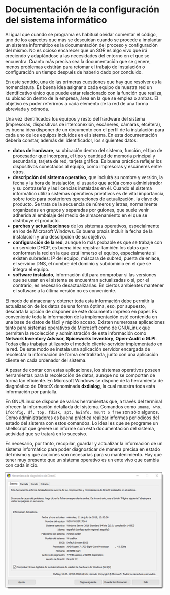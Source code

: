 # Documentación de la configuración del sistema informático

Al igual que cuando se programa es habitual olvidar comentar el código, uno de los aspectos que más se descuidan cuando se procede a implantar un sistema informático es la documentación del proceso y configuración del mismo. No es ocioso encarecer que un SOR es algo vivo que irá creciendo y adaptándose a las necesidades del entorno en el que se encuentra. Cuanto más precisa sea la documentación que se genere, menos problemas existirán para retomar el trabajo de instalación o configuración un tiempo después de haberlo dado por concluido.

En este sentido, una de las primeras cuestiones que hay que resolver es la nomenclatura. Es buena idea asignar a cada equipo de nuestra red un identificativo único que puede estar relacionado con la función que realiza, su ubicación dentro de la empresa, área en la que se emplea o ambas. El objetivo es poder referirnos a cada elemento de la red de una forma abreviada y cómoda.

Una vez identificados los equipos y resto del hardware del sistema (impresoras, dispositivos de interconexión, escáneres, cámaras, etcétera), es buena idea disponer de un documento con el perfil de la instalación para cada uno de los equipos incluidos en el sistema. En esta documentación debería constar, además del identificador, los siguientes datos:

- **datos de hardware**, su ubicación dentro del sistema, función, el tipo de procesador que incorpora, el tipo y cantidad de memoria principal y secundaria, tarjeta de red, tarjeta gráfica. Es buena práctica reflejar los dispositivos conectados al equipo, como impresoras y escáneres entre otros.
- **descripción del sistema operativo**, que incluirá su nombre y versión, la fecha y la hora de instalación, el usuario que actúa como administrador y su contraseña y las licencias instaladas en él. Cuando el sistema informático utiliza sistemas operativos privativos es de vital importancia, sobre todo para posteriores operaciones de actualización, la clave de producto. Se trata de la secuencia de números y letras, normalmente organizadas en grupos y separadas por guiones, que suele venir adherida al embalaje del medio de almacenamiento en el que se distribuye el producto.
- **parches y actualizaciones** de los sistemas operativos, especialmente en los de Microsoft Windows. Es buena praxis incluir la fecha de la instalación y una descripción de su objetivo.
- **configuración de la red**, aunque lo más probable es que se trabaje con un servicio DHCP, es buena idea registrar también los datos que conforman la red en la que está inmerso el equipo, especialmente si existen subredes: IP del equipo, máscara de subred, puerta de enlace, el servidor DNS, el nombre del dominio y subdominio en el que se integra el equipo.
- **software instalado**, información útil para comprobar si las versiones que se usan en el sistema se encuentran actualizadas o si, por el contrario, es necesario desactualizarlas. En ciertos ambientes mantener el software a la última versión no es conveniente.

El modo de almacenar y obtener toda esta información debe permitir la actualización de los datos de una forma óptima, eso, por supuesto, descarta la opción de disponer de este documento impreso en papel. Es conveniente toda la información de la implementación esté contenida en una base de datos de fácil y rápido acceso.
Existen numerosas aplicaciones tanto para sistemas operativos de Microsoft como de GNU/Linux que permiten la recolección y administración de esta información como **Network Inventory Advisor, Spiceworks Inventory, Open-Audit o GLPI**. Todas ellas trabajan utilizando el modelo cliente-servidor implementado en la red. De este modo se instala una aplicación servidor encargada de recolectar la información de forma centralizada, junto con una aplicación cliente en cada ordenador del sistema.

A pesar de contar con estas aplicaciones, los sistemas operativos poseen herramientas para la recolección de datos, aunque no se comportan de forma tan eficiente. En Microsoft Windows se dispone de la herramienta de diagnóstico de DirectX denominada **dxdialog**, la cual muestra toda esta información por pantalla.

En GNU/Linux se dispone de varias herramientas que, a través del terminal ofrecen la información detallada del sistema. Comandos como `uname, who, ifconfig, df, top, fdisk, apt, hwinfo, mount o free` son sólo algunos. Como administradores es buena práctica realizar informes periódicos del estado del sistema con estos comandos. Lo ideal es que se programe un shellscript que genere un informe con esta documentación del sistema, actividad que se tratará en lo sucesivo.

Es necesario, por tanto, recopilar, guardar y actualizar la información de un sistema informático para poder diagnosticar de manera precisa en estado del mismo y que acciones son necesarias para su mantenimiento. Hay que tener muy presente que un sistema operativo es un ente vivo que cambia con cada inicio.

![Alt text](img/100000000000090F000006B1A412CE59789E9C3C.jpg)
